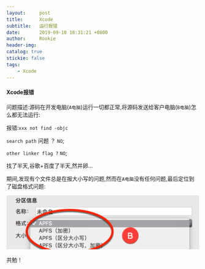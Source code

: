 ```yaml
---
layout:     post
title:      Xcode
subtitle:   运行报错
date:       2019-09-10 18:31:21 +0800
author:     Rookie
header-img: 
catalog: true
stickie: false
tags:
    - Xcode
---
```



#### Xcode报错

问题描述:源码在开发电脑(`A电脑`)运行一切都正常,将源码发送给客户电脑(`B电脑`)怎么都无法运行:

报错:`xxx not find -objc`

`search path` 问题 ？ `NO`;

`other linker flag ?`   `NO`;

找了半天,谷歌+百度了半天,然并卵...

期间,发现有个文件总是在报大小写的问题,然而在`A电脑`没有任何问题,最后定位到了磁盘格式问题:

![项目1](/img/20190910/1.png)

共勉！


